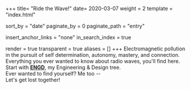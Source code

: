 +++
title=  "Ride the Wave!"
date=   2020-03-07
weight = 2
template = "index.html"

sort_by = "date"
paginate_by = 0
paginate_path = "entry"

insert_anchor_links = "none"
in_search_index = true

render = true
transparent = true
aliases = []
+++
Electromagnetic pollution in the pursuit of self determination, autonomy, mastery, and connection. Everything you ever wanted to know about radio waves, you'll find here. Start with **[ENGD](/engd)**, my Engineering & Design tree.  
Ever wanted to find yourself? Me too --  
Let's get lost together!